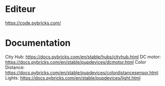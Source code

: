 Editeur
=======
https://code.pybricks.com/

Documentation
=============
City Hub: https://docs.pybricks.com/en/stable/hubs/cityhub.html
DC motor: https://docs.pybricks.com/en/stable/pupdevices/dcmotor.html
Color Distance: https://docs.pybricks.com/en/stable/pupdevices/colordistancesensor.html
Lights: https://docs.pybricks.com/en/stable/pupdevices/light.html
